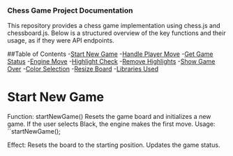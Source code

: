 ### Chess Game Project Documentation

This repository provides a chess game implementation using chess.js and chessboard.js. 
Below is a structured overview of the key functions and their usage, as if they were API endpoints.

##Table of Contents
  -[Start New Game](#StartNewGame)
  -[Handle Player Move](#HandlePlayerMove)
  -[Get Game Status](#GetGameStatus)
  -[Engine Move](#EngineMove)
  -[Highlight Check](#HighlightCheck)
  -[Remove Highlights](#RemoveHighlights)
  -[Show Game Over](#ShowGameOver)
  -[Color Selection](#ColorSelection)
  -[Resize Board](#ResizeBoard)
  -[Libraries Used](#LibrariesUsed)

# Start New Game

Function: startNewGame()
Resets the game board and initializes a new game.
If the user selects Black, the engine makes the first move.
Usage:
``startNewGame();

Effect:
Resets the board to the starting position.
Updates the game status.
